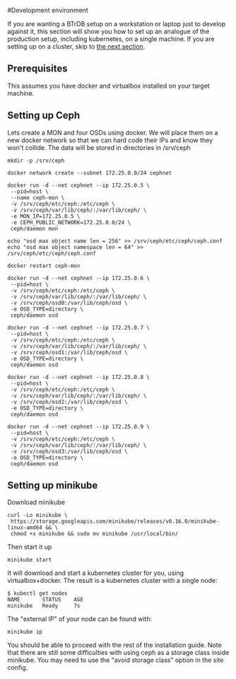 
#Development environment

If you are wanting a BTrDB setup on a workstation or laptop just to develop against it, this section will show you how to set up an analogue of the production setup, including kubernetes, on a single machine. If you are setting up on a cluster, skip to [the next section](prerequisites.md).

## Prerequisites

This assumes you have docker and virtualbox installed on your target machine.

## Setting up Ceph

Lets create a MON and four OSDs using docker. We will place them on a new docker network so that we can hard code their IPs and know they won't collide. The data will be stored in directories in /srv/ceph


```
mkdir -p /srv/ceph

docker network create --subnet 172.25.0.0/24 cephnet

docker run -d --net cephnet --ip 172.25.0.5 \
 --pid=host \
 --name ceph-mon \
 -v /srv/ceph/etc/ceph:/etc/ceph \
 -v /srv/ceph/var/lib/ceph/:/var/lib/ceph/ \
 -e MON_IP=172.25.0.5 \
 -e CEPH_PUBLIC_NETWORK=172.25.0.0/24 \
 ceph/daemon mon

echo "osd max object name len = 256" >> /srv/ceph/etc/ceph/ceph.conf
echo "osd max object namespace len = 64" >> /srv/ceph/etc/ceph/ceph.conf

docker restart ceph-mon

docker run -d --net cephnet --ip 172.25.0.6 \
 --pid=host \
 -v /srv/ceph/etc/ceph:/etc/ceph \
 -v /srv/ceph/var/lib/ceph/:/var/lib/ceph/ \
 -v /srv/ceph/osd0:/var/lib/ceph/osd \
 -e OSD_TYPE=directory \
 ceph/daemon osd

docker run -d --net cephnet --ip 172.25.0.7 \
 --pid=host \
 -v /srv/ceph/etc/ceph:/etc/ceph \
 -v /srv/ceph/var/lib/ceph/:/var/lib/ceph/ \
 -v /srv/ceph/osd1:/var/lib/ceph/osd \
 -e OSD_TYPE=directory \
 ceph/daemon osd

docker run -d --net cephnet --ip 172.25.0.8 \
 --pid=host \
 -v /srv/ceph/etc/ceph:/etc/ceph \
 -v /srv/ceph/var/lib/ceph/:/var/lib/ceph/ \
 -v /srv/ceph/osd2:/var/lib/ceph/osd \
 -e OSD_TYPE=directory \
 ceph/daemon osd

docker run -d --net cephnet --ip 172.25.0.9 \
 --pid=host \
 -v /srv/ceph/etc/ceph:/etc/ceph \
 -v /srv/ceph/var/lib/ceph/:/var/lib/ceph/ \
 -v /srv/ceph/osd3:/var/lib/ceph/osd \
 -e OSD_TYPE=directory \
 ceph/daemon osd
```

## Setting up minikube

Download minikube

```
curl -Lo minikube \
 https://storage.googleapis.com/minikube/releases/v0.16.0/minikube-linux-amd64 && \
 chmod +x minikube && sudo mv minikube /usr/local/bin/
```

Then start it up

```
minikube start
```

It will download and start a kubernetes cluster for you, using virtualbox+docker. The result is a kubernetes cluster with a single node:

```
$ kubectl get nodes
NAME       STATUS    AGE
minikube   Ready     7s
```

The "external IP" of your node can be found with:

```
minikube ip
```

You should be able to proceed with the rest of the installation guide. Note that there are still some difficulties with using ceph as a storage class inside minikube. You may need to use the "avoid storage class" option in the site config.